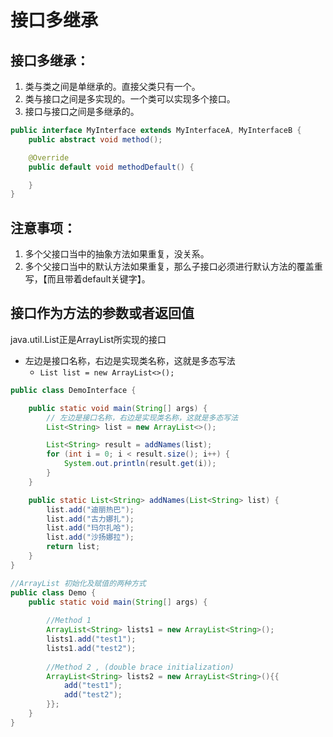 # 接口多继承

## 接口多继承：

1. 类与类之间是单继承的。直接父类只有一个。
2. 类与接口之间是多实现的。一个类可以实现多个接口。
3. 接口与接口之间是多继承的。

```java
public interface MyInterface extends MyInterfaceA, MyInterfaceB {
    public abstract void method();

    @Override
    public default void methodDefault() {

    }
}
```

## 注意事项：

1. 多个父接口当中的抽象方法如果重复，没关系。
2. 多个父接口当中的默认方法如果重复，那么子接口必须进行默认方法的覆盖重写，【而且带着default关键字】。

## 接口作为方法的参数或者返回值

java.util.List正是ArrayList所实现的接口

* 左边是接口名称，右边是实现类名称，这就是多态写法
  * `List list = new ArrayList<>();`

```java
public class DemoInterface {

    public static void main(String[] args) {
        // 左边是接口名称，右边是实现类名称，这就是多态写法
        List<String> list = new ArrayList<>();

        List<String> result = addNames(list);
        for (int i = 0; i < result.size(); i++) {
            System.out.println(result.get(i));
        }
    }

    public static List<String> addNames(List<String> list) {
        list.add("迪丽热巴");
        list.add("古力娜扎");
        list.add("玛尔扎哈");
        list.add("沙扬娜拉");
        return list;
    }
}
```

```java
//ArrayList 初始化及赋值的两种方式
public class Demo {
    public static void main(String[] args) {
 
        //Method 1
        ArrayList<String> lists1 = new ArrayList<String>();
        lists1.add("test1");
        lists1.add("test2");
 
        //Method 2 , (double brace initialization)
        ArrayList<String> lists2 = new ArrayList<String>(){{
            add("test1");
            add("test2");
        }};
    }
}
```

